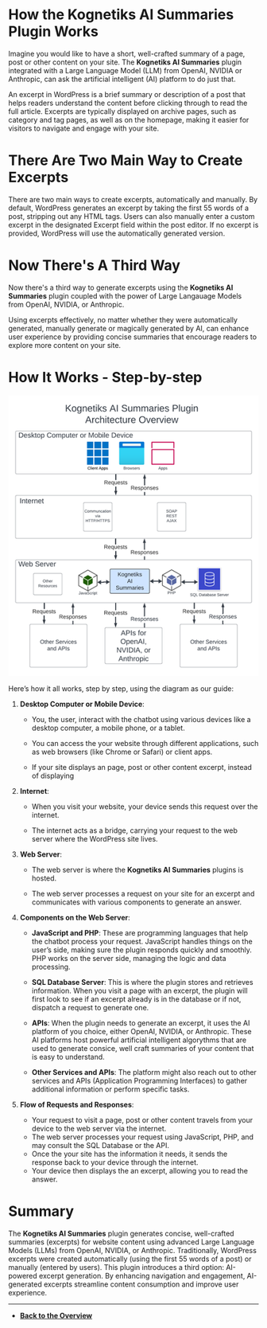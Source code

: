# How the Kognetiks AI Summaries Plugin Works

Imagine you would like to have a short, well-crafted summary of a page, post or other content on your site.  The **Kognetiks AI Summaries** plugin integrated with a Large Language Model (LLM) from OpenAI, NVIDIA or Anthropic, can ask the artificial intelligent (AI) platform to do just that.

An excerpt in WordPress is a brief summary or description of a post that helps readers understand the content before clicking through to read the full article. Excerpts are typically displayed on archive pages, such as category and tag pages, as well as on the homepage, making it easier for visitors to navigate and engage with your site.

# There Are Two Main Way to Create Excerpts

There are two main ways to create excerpts, automatically and manually. By default, WordPress generates an excerpt by taking the first 55 words of a post, stripping out any HTML tags. Users can also manually enter a custom excerpt in the designated Excerpt field within the post editor. If no excerpt is provided, WordPress will use the automatically generated version.

# Now There's A Third Way

Now there's a third way to generate excerpts using the **Kognetiks AI Summaries** plugin coupled with the power of Large Langauage Models from OpenAI, NVIDIA, or Anthropic.

Using excerpts effectively, no matter whether they were automatically generated, manually generate or magically generated by AI, can enhance user experience by providing concise summaries that encourage readers to explore more content on your site.

# How It Works - Step-by-step

![Architecture Overview](kognetiks-ai-summaries-architecture.png)

Here’s how it all works, step by step, using the diagram as our guide:

1. **Desktop Computer or Mobile Device**:

   - You, the user, interact with the chatbot using various devices like a desktop computer, a mobile phone, or a tablet.

   - You can access the your website through different applications, such as web browsers (like Chrome or Safari) or client apps.

   - If your site displays an page, post or other content excerpt, instead of displaying 

2. **Internet**:

   - When you visit your website, your device sends this request over the internet.

   - The internet acts as a bridge, carrying your request to the web server where the WordPress site lives.

3. **Web Server**:

   - The web server is where the **Kognetiks AI Summaries** plugins is hosted.

   - The web server processes a request on your site for an excerpt and communicates with various components to generate an answer.

4. **Components on the Web Server**:

   - **JavaScript and PHP**: These are programming languages that help the chatbot process your request. JavaScript handles things on the user’s side, making sure the plugin responds quickly and smoothly. PHP works on the server side, managing the logic and data processing.

   - **SQL Database Server**: This is where the plugin stores and retrieves information. When you visit a page with an excerpt, the plugin will first look to see if an excerpt already is in the database or if not, dispatch a request to generate one.

   - **APIs**: When the plugin needs to generate an excerpt, it uses the AI platform of you choice, either OpenAI, NVIDIA, or Anthropic.  These AI platforms host powerful artificial intelligent algorythms that are used to generate consice, well craft summaries of your content that is easy to understand.

   - **Other Services and APIs**: The platform might also reach out to other services and APIs (Application Programming Interfaces) to gather additional information or perform specific tasks.

5. **Flow of Requests and Responses**:

   - Your request to visit a page, post or other content travels from your device to the web server via the internet.
   - The web server processes your request using JavaScript, PHP, and may consult the SQL Database or the API.
   - Once the your site has the information it needs, it sends the response back to your device through the internet.
   - Your device then displays the an excerpt, allowing you to read the answer.

# Summary

The **Kognetiks AI Summaries** plugin generates concise, well-crafted summaries (excerpts) for website content using advanced Large Language Models (LLMs) from OpenAI, NVIDIA, or Anthropic. Traditionally, WordPress excerpts were created automatically (using the first 55 words of a post) or manually (entered by users). This plugin introduces a third option: AI-powered excerpt generation.  By enhancing navigation and engagement, AI-generated excerpts streamline content consumption and improve user experience.

---

- **[Back to the Overview](/overview.md)**